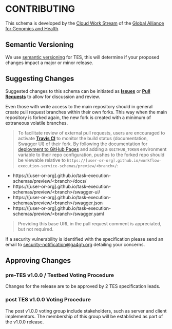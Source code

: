 
# CONTRIBUTING

This schema is developed by the [Cloud Work Stream](https://ga4gh.cloud) of the [Global Alliance for Genomics and Health](https://ga4gh.org).

## Semantic Versioning

We use [semantic versioning](https://semver.org/) for TES, this will determine if your proposed changes impact a major or minor release.

## Suggesting Changes

Suggested changes to this schema can be initiated as [**Issues**](https://github.com/ga4gh/task-execution-schemas/issues) or [**Pull Requests**](https://github.com/ga4gh/task-execution-schemas/pulls) to allow for discussion and review.

Even those with write access to the main repository should in general create pull request branches within their own forks. This way when the main repository is forked again, the new fork is created with a minimum of extraneous volatile branches.

> To facilitate review of external pull requests, users are encouraged to activate [**Travis CI**](https://travis-ci.org/) to monitor the build status (documentation, Swagger UI) of their fork. By following the documentation for [deployment to GitHub Pages](https://docs.travis-ci.com/user/deployment/pages/) and adding a `$GITHUB_TOKEN` environment variable to their repo configuration, pushes to the forked repo should be viewable relative to `https://[user-or-org].github.io/workflow-execution-service-schemas/preview/<branch>/`:

+ https://[user-or-org].github.io/task-execution-schemas/preview/\<branch\>/docs/
+ https://[user-or-org].github.io/task-execution-schemas/preview/\<branch\>/swagger-ui/
+ https://[user-or-org].github.io/task-execution-schemas/preview/\<branch\>/swagger.json
+ https://[user-or-org].github.io/task-execution-schemas/preview/\<branch\>/swagger.yaml

> Providing this base URL in the pull request comment is appreciated, but not required.

If a security vulnerability is identified with the specification please send an email to security-notification@ga4gh.org detailing your concerns.

## Approving Changes

### pre-TES v1.0.0 / Testbed Voting Procedure
Changes for the release are to be approved by 2 TES specification leads.

### post TES v1.0.0 Voting Procedure
The post v1.0.0 voting group include stakeholders, such as server and client implementors.
The membership of this group will be established as part of the v1.0.0 release.
